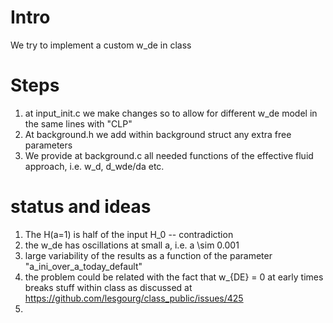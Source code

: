 # Intro
We try to implement a custom w_de in class

# Steps
1. at input_init.c we make changes so to allow for different w_de model in the same lines with "CLP"
2. At background.h we add within background struct any extra free parameters
3. We provide at background.c all needed functions of the effective fluid approach, i.e. w_d, d_wde/da etc.

# status and ideas
1. The H(a=1) is half of the input H_0 -- contradiction
2. the w_de has oscillations at small a, i.e. a \sim 0.001
3. large variability of the results as a function of the parameter "a_ini_over_a_today_default"
4. the problem could be related with the fact that w_{DE} = 0 at early times breaks stuff within class
as discussed at https://github.com/lesgourg/class_public/issues/425
5. 